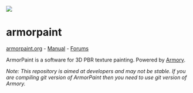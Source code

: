 ![](https://armorpaint.org/img/git.jpg)

armorpaint
==============

[armorpaint.org](https://armorpaint.org) - [Manual](https://armorpaint.org/manual/) - [Forums](http://forums.armory3d.org/c/armorpaint)

ArmorPaint is a software for 3D PBR texture painting. Powered by [Armory](http://armory3d.org).

*Note: This repository is aimed at developers and may not be stable. If you are compiling git version of ArmorPaint then you need to use git version of Armory.*
